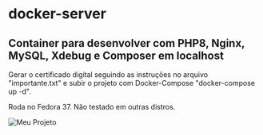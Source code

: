 # docker-server

## Container para desenvolver com PHP8, Nginx, MySQL, Xdebug e Composer em localhost

Gerar o certificado digital seguindo as instruções no arquivo "importante.txt" e subir o projeto com Docker-Compose "docker-compose up -d".

Roda no Fedora 37. Não testado em outras distros.

![Meu Projeto](https://user-images.githubusercontent.com/71572522/210380572-3dc706d9-f1ce-497b-a31b-33779eb892db.png)
